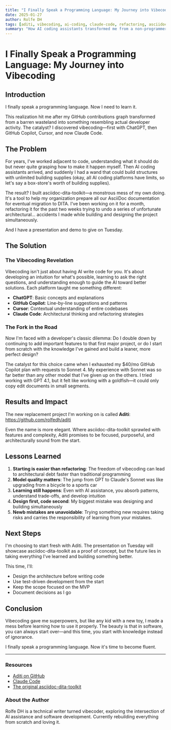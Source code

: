 ```yaml
---
title: "I Finally Speak a Programming Language: My Journey into Vibecoding"
date: 2025-01-27
author: Rolfe DH
tags: [aditi, vibecoding, ai-coding, claude-code, refactoring, asciidoc, dita]
summary: "How AI coding assistants transformed me from a non-programmer to someone who ships code daily, and why I'm starting over with Aditi."
---
```


# I Finally Speak a Programming Language: My Journey into Vibecoding

## Introduction

I finally speak a programming language. Now I need to learn it.

This realization hit me after my GitHub contributions graph transformed from a barren wasteland into something resembling actual developer activity. The catalyst? I discovered vibecoding—first with ChatGPT, then GitHub Copilot, Cursor, and now Claude Code.

## The Problem

For years, I've worked adjacent to code, understanding what it should do but never quite grasping how to make it happen myself. Then AI coding assistants arrived, and suddenly I had a wand that could build structures with unlimited building supplies (okay, all AI coding platforms have limits, so let's say a box-store's worth of building supplies).

The result? I built asciidoc-dita-toolkit—a monstrous mess of my own doing. It's a tool to help my organization prepare all our AsciiDoc documentation for eventual migration to DITA. I've been working on it for a month, refactoring it for the past two weeks trying to undo a series of unfortunate architectural... accidents I made while building and designing the project simultaneously.

And I have a presentation and demo to give on Tuesday.

## The Solution

### The Vibecoding Revelation

Vibecoding isn't just about having AI write code for you. It's about developing an intuition for what's possible, learning to ask the right questions, and understanding enough to guide the AI toward better solutions. Each platform taught me something different:

- **ChatGPT**: Basic concepts and explanations
- **GitHub Copilot**: Line-by-line suggestions and patterns
- **Cursor**: Contextual understanding of entire codebases
- **Claude Code**: Architectural thinking and refactoring strategies

### The Fork in the Road

Now I'm faced with a developer's classic dilemma: Do I double down by continuing to add important features to that first major project, or do I start from scratch with the knowledge I've gained and build a leaner, more perfect design?

The catalyst for this choice came when I exhausted my $40/mo GitHub Copilot plan with requests to Sonnet 4. My experience with Sonnet was so far better than any other model that I've given up on the others. I tried working with GPT 4.1, but it felt like working with a goldfish—it could only copy edit documents in small segments.

## Results and Impact

The new replacement project I'm working on is called **Aditi**: https://github.com/rolfedh/aditi

Even the name is more elegant. Where asciidoc-dita-toolkit sprawled with features and complexity, Aditi promises to be focused, purposeful, and architecturally sound from the start.

## Lessons Learned

1. **Starting is easier than refactoring**: The freedom of vibecoding can lead to architectural debt faster than traditional programming
2. **Model quality matters**: The jump from GPT to Claude's Sonnet was like upgrading from a bicycle to a sports car
3. **Learning still happens**: Even with AI assistance, you absorb patterns, understand trade-offs, and develop intuition
4. **Design first, code second**: My biggest mistake was designing and building simultaneously
5. **Newb mistakes are unavoidable**: Trying something new requires taking risks and carries the responsibility of learning from your mistakes.

## Next Steps

I'm choosing to start fresh with Aditi. The presentation on Tuesday will showcase asciidoc-dita-toolkit as a proof of concept, but the future lies in taking everything I've learned and building something better.

This time, I'll:
- Design the architecture before writing code
- Use test-driven development from the start
- Keep the scope focused on the MVP
- Document decisions as I go

## Conclusion

Vibecoding gave me superpowers, but like any kid with a new toy, I made a mess before learning how to use it properly. The beauty is that in software, you can always start over—and this time, you start with knowledge instead of ignorance.

I finally speak a programming language. Now it's time to become fluent.

---

### Resources

- [Aditi on GitHub](https://github.com/rolfedh/aditi)
- [Claude Code](https://claude.ai/code)
- [The original asciidoc-dita-toolkit](https://github.com/rolfedh/asciidoc-dita-toolkit)

### About the Author

Rolfe DH is a technical writer turned vibecoder, exploring the intersection of AI assistance and software development. Currently rebuilding everything from scratch and loving it.
